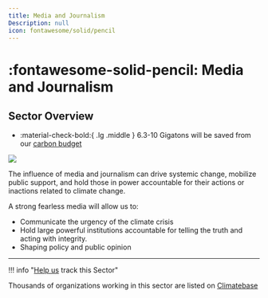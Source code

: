 ```yaml
---
title: Media and Journalism
Description: null
icon: fontawesome/solid/pencil
---
```

# :fontawesome-solid-pencil: Media and Journalism

## Sector Overview

<div class="grid cards" markdown>

* :material-check-bold:{ .lg .middle } 6.3-10 Gigatons will be saved from our [carbon budget](../glossary/#carbon-budget)

</div>

![](/img/journalism.jpg)

The influence of media and journalism can drive systemic change, mobilize public support, and hold those in power accountable for their actions or inactions related to climate change.

A strong fearless media will allow us to:

* Communicate the urgency of the climate crisis
* Hold large powerful institutions accountable for telling the truth and acting with integrity.
* Shaping policy and public opinion

- - -

!!! info "[Help us](../../contribute) track this Sector"

Thousands of organizations working in this sector are listed on [Climatebase](https://climatebase.org/organizations)